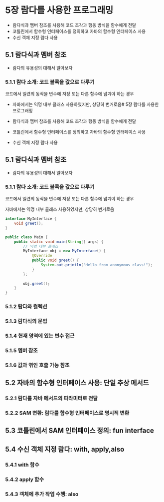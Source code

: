 # 5장 람다를 사용한 프로그래밍

- 람다식과 멤버 참조를 사용해 코드 조각과 행동 방식을 함수에게 전달
- 코틀린에서 함수형 인터페이스를 정의하고 자바의 함수형 인터페이스 사용
- 수신 객체 지정 람다 사용

## 5.1 람다식과 멤버 참조

- 람다의 유용성의 대해서 알아보자

### 5.1.1 람다 소개: 코드 블록을 값으로 다루기

코드에서 일련의 동작을 변수에 저장 또는 다른 함수에 넘겨야 하는 경우

- 자바에서는 익명 내부 클래스 사용하였지만, 상당히 번거로움# 5장 람다를 사용한 프로그래밍

- 람다식과 멤버 참조를 사용해 코드 조각과 행동 방식을 함수에게 전달
- 코틀린에서 함수형 인터페이스를 정의하고 자바의 함수형 인터페이스 사용
- 수신 객체 지정 람다 사용

## 5.1 람다식과 멤버 참조

- 람다의 유용성의 대해서 알아보자

### 5.1.1 람다 소개: 코드 블록을 값으로 다루기

코드에서 일련의 동작을 변수에 저장 또는 다른 함수에 넘겨야 하는 경우

자바에서는 익명 내부 클래스 사용하였지만, 상당히 번거로움

```java
interface MyInterface {
    void greet();
}

public class Main {
    public static void main(String[] args) {
        // 익명 내부 클래스
        MyInterface obj = new MyInterface() {
            @Override
            public void greet() {
                System.out.println("Hello from anonymous class!");
            }
        };
        
        obj.greet();
    }
}
```

### 5.1.2 람다와 컬렉션

### 5.1.3 람다식의 문법

### 5.1.4 현재 영역에 있는 변수 접근

### 5.1.5 멤버 참조

### 5.1.6 값과 엮인 호출 가능 참조

## 5.2 자바의 함수형 인터페이스 사용: 단일 추상 메서드

### 5.2.1 람다를 자바 메서드의 파라미터로 전달

### 5.2.2 SAM 변환: 람다를 함수형 인터페이스로 명시적 변환

## 5.3 코틀린에서 SAM 인터페이스 정의: fun interface

## 5.4 수신 객체 지정 람다: with, apply,also

### 5.4.1 with 함수

### 5.4.2 apply 함수

### 5.4.3 객체에 추가 작업 수행: also
